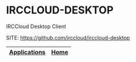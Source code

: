 # IRCCLOUD-DESKTOP
 
 IRCCloud Desktop Client
 
 SITE: https://github.com/irccloud/irccloud-desktop

 | [Applications](https://portable-linux-apps.github.io/apps.html) | [Home](https://portable-linux-apps.github.io)
 | --- | --- |
